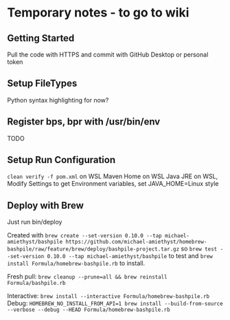 # Temporary notes - to go to wiki

## Getting Started
Pull the code with HTTPS and commit with GitHub Desktop or personal token

## Setup FileTypes
Python syntax highlighting for now?

## Register bps, bpr with /usr/bin/env
TODO

## Setup Run Configuration
`clean verify -f pom.xml` on WSL
Maven Home on WSL
Java JRE on WSL, Modify Settings to get Environment variables, set JAVA_HOME=Linux style

## Deploy with Brew

Just run bin/deploy

Created with
`brew create --set-version 0.10.0 --tap michael-amiethyst/bashpile https://github.com/michael-amiethyst/homebrew-bashpile/raw/feature/brew/deploy/bashpile-project.tar.gz`
so
`brew test --set-version 0.10.0 --tap michael-amiethyst/bashpile`
to test and
`brew install Formula/homebrew-bashpile.rb`
to install.

Fresh pull: `brew cleanup --prune=all && brew reinstall Formula/bashpile.rb`

Interactive: `brew install --interactive Formula/homebrew-bashpile.rb`
Debug: `HOMEBREW_NO_INSTALL_FROM_API=1 brew install --build-from-source --verbose --debug --HEAD Formula/homebrew-bashpile.rb`